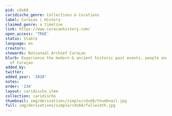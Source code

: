 ```yaml
---
pid: cds68
caridischo_genre: Collections & Curations
label: Curaçao | History
claimed_genre: a timeline
link: https://www.curacaohistory.com/
open_access: 'TRUE'
status: Stable
language: en
creators:
stewards: Nationaal Archief Curaçao
blurb: Experience the modern & ancient historic past events, people and governments
  of Curaçao
added_by:
twitter:
added_year: '2020'
notes:
order: '134'
layout: caridischo_item
collection: caridischo
thumbnail: img/derivatives/simple/cds68/thumbnail.jpg
full: img/derivatives/simple/cds68/fullwidth.jpg
---
```

